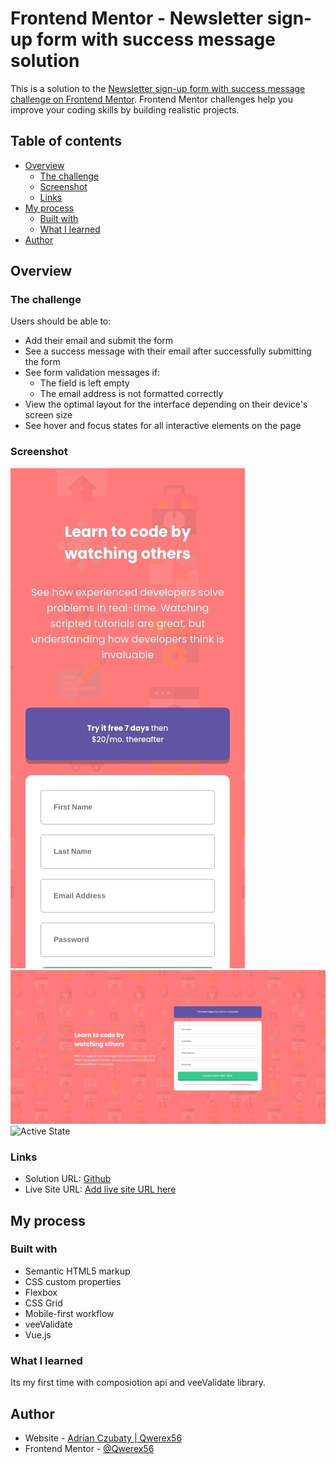 # Frontend Mentor - Newsletter sign-up form with success message solution

This is a solution to the [Newsletter sign-up form with success message challenge on Frontend Mentor](https://www.frontendmentor.io/challenges/newsletter-signup-form-with-success-message-3FC1AZbNrv). Frontend Mentor challenges help you improve your coding skills by building realistic projects. 

## Table of contents

- [Overview](#overview)
  - [The challenge](#the-challenge)
  - [Screenshot](#screenshot)
  - [Links](#links)
- [My process](#my-process)
  - [Built with](#built-with)
  - [What I learned](#what-i-learned)
- [Author](#author)

## Overview

### The challenge

Users should be able to:

- Add their email and submit the form
- See a success message with their email after successfully submitting the form
- See form validation messages if:
  - The field is left empty
  - The email address is not formatted correctly
- View the optimal layout for the interface depending on their device's screen size
- See hover and focus states for all interactive elements on the page

### Screenshot

![Moblie Design](./public/MobileDesign.jpeg)
![Desktop Design](./public/DesktopDesign.jpeg)
![Active State](./public/DesktopActive.jpeg)
### Links

- Solution URL: [Github](https://github.com/Qwerex56/Signup-form)
- Live Site URL: [Add live site URL here](https://funny-starburst-27f74a.netlify.app/)

## My process

### Built with

- Semantic HTML5 markup
- CSS custom properties
- Flexbox
- CSS Grid
- Mobile-first workflow
- veeValidate
- Vue.js

### What I learned
Its my first time with composiotion api and veeValidate library.

## Author

- Website - [Adrian Czubaty | Qwerex56](https://github.com/Qwerex56/)
- Frontend Mentor - [@Qwerex56](https://www.frontendmentor.io/profile/Qwerex56)